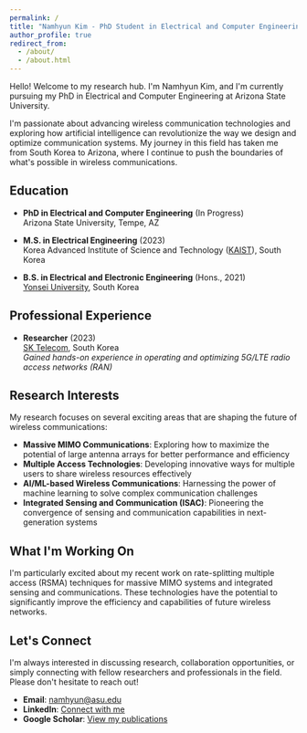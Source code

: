 ```yaml
---
permalink: /
title: "Namhyun Kim - PhD Student in Electrical and Computer Engineering"
author_profile: true
redirect_from: 
  - /about/
  - /about.html
---
```


Hello! Welcome to my research hub. I'm Namhyun Kim, and I'm currently pursuing my PhD in Electrical and Computer Engineering at Arizona State University. 

I'm passionate about advancing wireless communication technologies and exploring how artificial intelligence can revolutionize the way we design and optimize communication systems. My journey in this field has taken me from South Korea to Arizona, where I continue to push the boundaries of what's possible in wireless communications.

## Education

- **PhD in Electrical and Computer Engineering** (In Progress)  
  Arizona State University, Tempe, AZ

- **M.S. in Electrical Engineering** (2023)  
  Korea Advanced Institute of Science and Technology ([KAIST](https://www.kaist.ac.kr/en/)), South Korea

- **B.S. in Electrical and Electronic Engineering** (Hons., 2021)  
  [Yonsei University](https://www.yonsei.ac.kr/en_sc/index.do), South Korea

## Professional Experience

- **Researcher** (2023)  
  [SK Telecom](https://www.sktelecom.com/index_en.html), South Korea  
  *Gained hands-on experience in operating and optimizing 5G/LTE radio access networks (RAN)*

## Research Interests

My research focuses on several exciting areas that are shaping the future of wireless communications:

- **Massive MIMO Communications**: Exploring how to maximize the potential of large antenna arrays for better performance and efficiency
- **Multiple Access Technologies**: Developing innovative ways for multiple users to share wireless resources effectively
- **AI/ML-based Wireless Communications**: Harnessing the power of machine learning to solve complex communication challenges
- **Integrated Sensing and Communication (ISAC)**: Pioneering the convergence of sensing and communication capabilities in next-generation systems

## What I'm Working On

I'm particularly excited about my recent work on rate-splitting multiple access (RSMA) techniques for massive MIMO systems and integrated sensing and communications. These technologies have the potential to significantly improve the efficiency and capabilities of future wireless networks.

## Let's Connect

I'm always interested in discussing research, collaboration opportunities, or simply connecting with fellow researchers and professionals in the field. Please don't hesitate to reach out!

- **Email**: [namhyun@asu.edu](mailto:namhyun@asu.edu)
- **LinkedIn**: [Connect with me](https://www.linkedin.com/in/namhyun-kim-a2071a27a/)
- **Google Scholar**: [View my publications](https://scholar.google.com/citations?user=xt6PHq4AAAAJ&hl=en&oi=ao)
